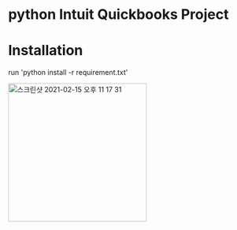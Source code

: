 # python Intuit Quickbooks Project

# Installation
run 'python install -r requirement.txt'

<img width="281" alt="스크린샷 2021-02-15 오후 11 17 31" src="https://user-images.githubusercontent.com/78897301/107957484-0611f980-6fe4-11eb-8632-af730ac09790.png">
